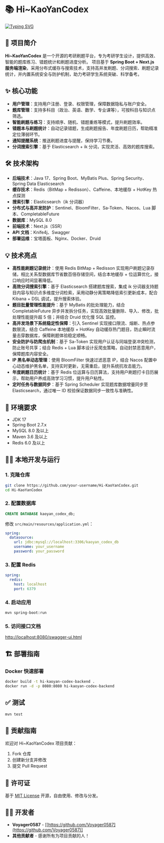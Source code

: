 # 📚 Hi\~KaoYanCodex

<a href="https://git.io/typing-svg"><img src="https://readme-typing-svg.demolab.com?font=Fira+Code&size=19&pause=1000&color=498BF7&center=true&width=600&lines=Hi~KaoYanCodex%EF%BC%8C%E4%B8%93%E6%B3%A8%E6%AF%8F%E4%B8%80%E9%81%93%E9%A2%98%EF%BC%8C%E6%88%90%E5%B0%B1%E6%AF%8F%E4%B8%80%E4%B8%AA%E6%A2%A6%E6%83%B3~" alt="Typing SVG" /></a>

## 📖 项目简介

**Hi\~KaoYanCodex** 是一个开源的考研刷题平台，专为考研学生设计，提供高效、智能的题库练习、错题统计和刷题进度分析。
项目基于 **Spring Boot + Next.js 服务端渲染**，采用分布式缓存与搜索技术，支持高并发刷题、分词搜索、刷题记录统计，并内置系统安全与防护机制，助力考研学生系统突破、科学备考。

## ✨ 核心功能

* **用户管理**：支持用户注册、登录、权限管理，保障数据隐私与账户安全。
* **题库管理**：支持多科目（政治、英语、数学、专业课等），可按科目与知识点筛选。
* **智能刷题与练习**：支持顺序、随机、错题重练等模式，提升刷题效率。
* **错题本与刷题统计**：自动记录错题，生成刷题报告、年度刷题日历，帮助精准定位薄弱环节。
* **通知提醒系统**：推送刷题进度与提醒，保持学习节奏。
* **分词搜索引擎**：基于 Elasticsearch + ik 分词，实现灵活、高效的题库搜索。

## 🛠️ 技术架构

* **后端技术**：Java 17、Spring Boot、MyBatis Plus、Spring Security、Spring Data Elasticsearch
* **缓存技术**：Redis（BitMap + Redisson）、Caffeine、本地缓存 + HotKey 热点探测
* **搜索引擎**：Elasticsearch（ik 分词器）
* **分布式与高并发防护**：Sentinel、BloomFilter、Sa-Token、Nacos、Lua 脚本、CompletableFuture
* **数据库**：MySQL 8.0
* **前端技术**：Next.js（SSR）
* **API 文档**：Knife4j、Swagger
* **部署运维**：宝塔面板、Nginx、Docker、Druid

## 💡 技术亮点

* **高性能刷题记录统计**：使用 Redis BitMap + Redisson 实现用户刷题记录存储，相比关系型数据库节省数百倍存储空间，结合本地缓存 + 位运算优化，接口响应时间显著降低。
* **高效分词搜索引擎**：基于 Elasticsearch 搭建题库搜索，集成 ik 分词器支持题目内容与知识点多维度分词检索，采用动静分离策略降低索引更新成本，配合 Kibana + DSL 调试，提升搜索体验。
* **题目批量管理性能提升**：基于 MyBatis 的批处理能力，结合 CompletableFuture 异步并发拆分任务，实现高效批量删除、导入、修改，批处理性能提升超 5 倍；并结合 Druid 优化慢 SQL 监控。
* **高并发场景下系统稳定性保障**：引入 Sentinel 实现接口限流、熔断、热点参数限流，结合 Caffeine 本地缓存 + HotKey 自动缓存热门题目，防止瞬时流量击穿数据库，保障刷题体验稳定顺畅。
* **安全防护与防爬虫机制**：基于 Sa-Token 实现用户认证与同端登录冲突检测，防止账号共享；结合 Redis + Lua 脚本设计反爬虫策略，自动封禁恶意用户，保障题库内容安全。
* **IP 黑名单动态管理**：使用 BloomFilter 快速过滤恶意 IP，结合 Nacos 配置中心动态维护黑名单，支持实时更新，无需重启，提升系统抗攻击能力。
* **年度刷题日历统计**：基于 Redis 位运算与日历算法，支持用户刷题打卡日历展示，帮助用户养成高效学习习惯，提升用户粘性。
* **定时任务与数据同步**：基于 Spring Scheduler 实现题库数据增量同步至 Elasticsearch，通过唯一 ID 校验保证数据同步一致性与准确性。

## 🚀 环境要求

* JDK 17
* Spring Boot 2.7.x
* MySQL 8.0 及以上
* Maven 3.6 及以上
* Redis 6.0 及以上

## 🧑‍💻 本地开发与运行

### 1. 克隆仓库

```bash
git clone https://github.com/your-username/Hi-KaoYanCodex.git
cd Hi-KaoYanCodex
```

### 2. 配置数据库

```sql
CREATE DATABASE kaoyan_codex_db;
```

修改 `src/main/resources/application.yml`：

```yaml
spring:
  datasource:
    url: jdbc:mysql://localhost:3306/kaoyan_codex_db
    username: your_username
    password: your_password
```

### 3. 配置 Redis

```yaml
spring:
  redis:
    host: localhost
    port: 6379
```

### 4. 启动应用

```bash
mvn spring-boot:run
```

### 5. 访问接口文档

[http://localhost:8080/swagger-ui.html](http://localhost:8080/swagger-ui.html)

## 🏗️ 部署指南

### Docker 快速部署

```bash
docker build -t hi-kaoyan-codex-backend .
docker run -d -p 8080:8080 hi-kaoyan-codex-backend
```

## ✅ 测试

```bash
mvn test
```

## 🤝 贡献指南

欢迎对 Hi\~KaoYanCodex 项目贡献：

1. Fork 仓库
2. 创建新分支并修改
3. 提交 Pull Request

## 📜 许可证

基于 [MIT License](LICENSE) 开源，自由使用、修改与分发。

## 👨‍💻 开发者

* **Voyager0587** - \[[https://github.com/Voyager0587](https://github.com/Voyager0587)]
* **其他贡献者** - 感谢所有为项目贡献的人！

